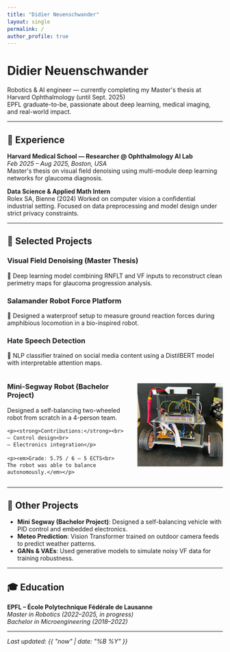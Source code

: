 ```yaml
---
title: "Didier Neuenschwander"
layout: single
permalink: /
author_profile: true
---
```


# Didier Neuenschwander

Robotics & AI engineer — currently completing my Master's thesis at Harvard Ophthalmology (until Sept. 2025)  
EPFL graduate-to-be, passionate about deep learning, medical imaging, and real-world impact.



---

## 🔬 Experience

**Harvard Medical School — Researcher @ Ophthalmology AI Lab**  
*Feb 2025 – Aug 2025, Boston, USA*  
Master's thesis on visual field denoising using multi-module deep learning networks for glaucoma diagnosis.

**Data Science & Applied Math Intern**  
Rolex SA, Bienne (2024)
Worked on computer vision a confidential industrial setting.
Focused on data preprocessing and model design under strict privacy constraints.



---

## 🧠 Selected Projects

### Visual Field Denoising (Master Thesis)  
🧠 Deep learning model combining RNFLT and VF inputs to reconstruct clean perimetry maps for glaucoma progression analysis.

### Salamander Robot Force Platform  
🐾 Designed a waterproof setup to measure ground reaction forces during amphibious locomotion in a bio-inspired robot.


### Hate Speech Detection  
💬 NLP classifier trained on social media content using a DistilBERT model with interpretable attention maps.

<div style="display: flex; align-items: flex-start; gap: 20px; flex-wrap: wrap;">
  <div style="flex: 1; min-width: 250px;">
    <h3>Mini-Segway Robot (Bachelor Project)</h3>
    <p>Designed a self-balancing two-wheeled robot from scratch in a 4-person team.</p>

    <p><strong>Contributions:</strong><br>
    – Control design<br>
    – Electronics integration</p>

    <p><em>Grade: 5.75 / 6 – 5 ECTS<br>
    The robot was able to balance autonomously.</em></p>
  </div>
  <div style="margin-top: 25px;">
    <img src="/assets/images/segway_complete.jpg" alt="Mini Segway robot" width="200"/>
  </div>
</div>

---

## 🔧 Other Projects

- **Mini Segway (Bachelor Project)**: Designed a self-balancing vehicle with PID control and embedded electronics.
- **Meteo Prediction**: Vision Transformer trained on outdoor camera feeds to predict weather patterns.
- **GANs & VAEs**: Used generative models to simulate noisy VF data for training robustness.

---

## 🎓 Education

**EPFL – École Polytechnique Fédérale de Lausanne**  
*Master in Robotics (2022–2025, in progress)*  
*Bachelor in Microengineering (2018–2022)*

---

_Last updated: {{ "now" | date: "%B %Y" }}_

